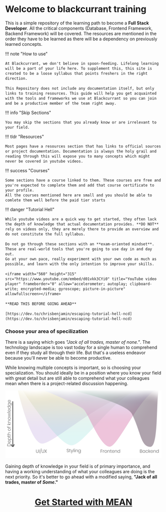 # Welcome to blackcurrant training

This is a simple repository of the learning path to become a **Full Stack Developer**.
All the critical components (Database, Frontend Framework, Backend Framework) will be covered.
The resources are mentioned in the order they have to be learned as there will be a dependency on previously learned concepts.

!!! note "How to use"

    At Blackcurrant, we don't believe in spoon-feeding. Lifelong learning will be a part of your life here. To supplement this, this site is created to be a loose syllabus that points freshers in the right direction.
    
    This Repository does not include any documentation itself, but only links to training resources. This guide will help you get acquainted with the tools and frameworks we use at Blackcurrant so you can join and be a productive member of the team right away.

!!! info "Skip Sections"

    You may skip the sections that you already know or are irrelevant to your field.

!!! tldr "Resources"

    Most pages have a resources section that has links to official sources or project documentation. Documentation is always the holy grail and reading through this will expose you to many concepts which might never be covered in youtube videos.

!!! success "Courses"

    Some sections have a course linked to them. These courses are free and you're expected to complete them and add that course certificate to your profile.
    All the courses mentioned here are small and you should be able to comlete them well before the paid tier starts

!!! danger "Tutorial Hell"

    While youtube videos are a quick way to get started, they often lack the depth of knowledge that actual documentation provides. **DO NOT** rely on videos only, they are merely there to provide an overview and do not constitute the full syllabus.

    Do not go through these sections with an **exam-oriented mindset**. These are real-world tools that you're going to use day in and day out.
    Go at your own pace, really experiment with your own code as much as possible, and learn with the only intention to improve your skills.

    <iframe width="560" height="315" src="https://www.youtube.com/embed/d01vkk3CYi0" title="YouTube video player" frameborder="0" allow="accelerometer; autoplay; clipboard-write; encrypted-media; gyroscope; picture-in-picture" allowfullscreen></iframe>

    **READ THIS BEFORE GOING AHEAD**

    [https://dev.to/chrisbenjamin/escaping-tutorial-hell-ncd](https://dev.to/chrisbenjamin/escaping-tutorial-hell-ncd)

### Choose your area of specilization

There is a saying which goes *"Jack of all trades, master of none."*. The technology landscape is too vast today for a single human to comprehend even if they study all through their life. But that's a useless endeavor because you'll never be able to become productive.

While knowing multiple concepts is important, so is choosing your specialization. You should ideally be in a position where you know your field with great detail but are still able to comprehend what your colleagues mean when there is a project-related discussion happening. 

<img src="assets/ChooseYourDepth.png">

Gaining depth of knowledge in your field is of primary importance, and having a working understanding of what your colleagues are doing is the next priority.
So it's better to go ahead with a modified saying, **"Jack of all trades, master of *Some*."**

# <p align="center"><a target="_blank" href="/MEAN/">Get Started with MEAN</a></p>